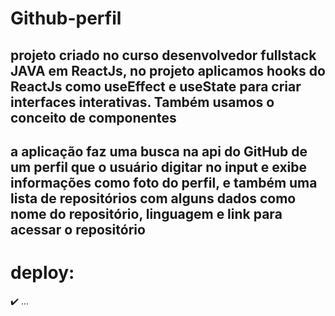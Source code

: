 # Github-perfil

## projeto criado no curso desenvolvedor fullstack JAVA em ReactJs, no projeto aplicamos hooks do ReactJs como useEffect e useState para criar interfaces interativas. Também usamos o conceito de componentes

## a aplicação faz uma busca na api do GitHub de um perfil que o usuário digitar no input e exibe informações como foto do perfil, e também uma lista de repositórios com alguns dados como nome do repositório, linguagem e link para acessar o repositório

# deploy:

✔️ ...
